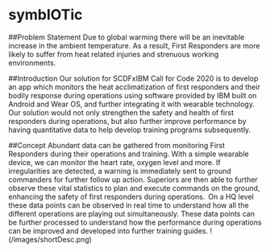 # symbIOTic

##Problem Statement 
Due to global warming there will be an inevitable increase in the ambient temperature. As a result, First Responders are more likely to suffer from heat related injuries and strenuous working environments.  

##Introduction 
Our solution for SCDFxIBM Call for Code 2020 is to develop an app which monitors the heat acclimatization of first responders and their bodily response during operations using software provided by IBM built on Android and Wear OS, and further integrating it with wearable technology. Our solution would not only strengthen the safety and health of first responders during operations, but also further improve performance by having quantitative data to help develop training programs subsequently.   

##Concept 
Abundant data can be gathered from monitoring First Responders during their operations and training. With a simple wearable device, we can monitor the heart rate, oxygen level and more. If irregularities are detected, a warning is immediately sent to ground commanders for further follow up action. Superiors are then able to further observe these vital statistics to plan and execute commands on the ground, enhancing the safety of first responders during operations.  
On a HQ level these data points can be observed in real time to understand how all the different operations are playing out simultaneously. These data points can be further processed to understand how the performance during operations can be improved and developed into further training guides. 
!(/images/shortDesc.png)
